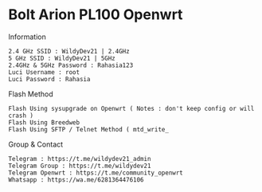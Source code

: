 # Bolt Arion PL100 Openwrt

Information 
```
2.4 GHz SSID : WildyDev21 | 2.4GHz
5 GHz SSID : WildyDev21 | 5GHz
2.4GHz & 5GHz Password : Rahasia123
Luci Username : root
Luci Password : Rahasia
```

Flash Method
```
Flash Using sysupgrade on Openwrt ( Notes : don't keep config or will crash )
Flash Using Breedweb
Flash Using SFTP / Telnet Method ( mtd_write_
```

Group & Contact
```
Telegram : https://t.me/wildydev21_admin
Telegram Group : https://t.me/wildydev21
Telegram Openwrt : https://t.me/community_openwrt
Whatsapp : https://wa.me/6281364476106
```
